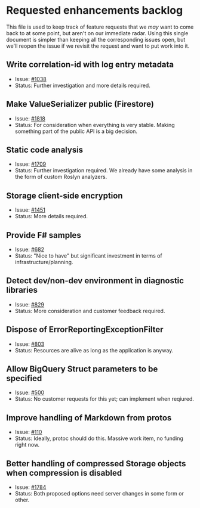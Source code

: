 # Requested enhancements backlog

This file is used to keep track of feature requests that we *may*
want to come back to at some point, but aren't on our immediate
radar. Using this single document is simpler than keeping all the
corresponding issues open, but we'll reopen the issue if we revisit
the request and want to put work into it.


## Write correlation-id with log entry metadata

- Issue: [#1038](https://github.com/GoogleCloudPlatform/google-cloud-dotnet/issues/1038)
- Status: Further investigation and more details required.

## Make ValueSerializer public (Firestore)

- Issue: [#1818](https://github.com/GoogleCloudPlatform/google-cloud-dotnet/issues/1709)
- Status: For consideration when everything is very stable. Making
  something part of the public API is a big decision.

## Static code analysis

- Issue: [#1709](https://github.com/GoogleCloudPlatform/google-cloud-dotnet/issues/1709)
- Status: Further investigation required. We already have
  some analysis in the form of custom Roslyn analyzers.
  
## Storage client-side encryption

- Issue: [#1451](https://github.com/GoogleCloudPlatform/google-cloud-dotnet/issues/1451)
- Status: More details required.
  
## Provide F# samples

- Issue: [#682](https://github.com/GoogleCloudPlatform/google-cloud-dotnet/issues/682)
- Status: "Nice to have" but significant investment in terms of
  infrastructure/planning.

## Detect dev/non-dev environment in diagnostic libraries

- Issue: [#829](https://github.com/GoogleCloudPlatform/google-cloud-dotnet/issues/829)
- Status: More consideration and customer feedback required.

## Dispose of ErrorReportingExceptionFilter

- Issue: [#803](https://github.com/GoogleCloudPlatform/google-cloud-dotnet/issues/803)
- Status: Resources are alive as long as the application is anyway.

## Allow BigQuery Struct parameters to be specified

- Issue: [#500](https://github.com/GoogleCloudPlatform/google-cloud-dotnet/issues/500)
- Status: No customer requests for this yet; can implement when
  reqiured.

## Improve handling of Markdown from protos

- Issue: [#110](https://github.com/GoogleCloudPlatform/google-cloud-dotnet/issues/110)
- Status: Ideally, protoc should do this. Massive work item, no
  funding right now.

## Better handling of compressed Storage objects when compression is disabled

- Issue: [#1784](https://github.com/GoogleCloudPlatform/google-cloud-dotnet/issues/1784)
- Status: Both proposed options need server changes in some form or other.
